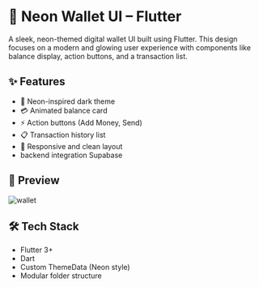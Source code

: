 # 💸 Neon Wallet UI – Flutter

A sleek, neon-themed digital wallet UI built using Flutter. This design focuses on a modern and glowing user experience with components like balance display, action buttons, and a transaction list.

## ✨ Features

- 🔮 Neon-inspired dark theme
- 💳 Animated balance card
- ⚡ Action buttons (Add Money, Send)
- 📋 Transaction history list
- 📱 Responsive and clean layout
- backend integration Supabase

## 📸 Preview

![wallet](https://github.com/user-attachments/assets/0b8daa66-c673-459e-9529-af03941dc39e)

## 🛠️ Tech Stack

- Flutter 3+
- Dart
- Custom ThemeData (Neon style)
- Modular folder structure
